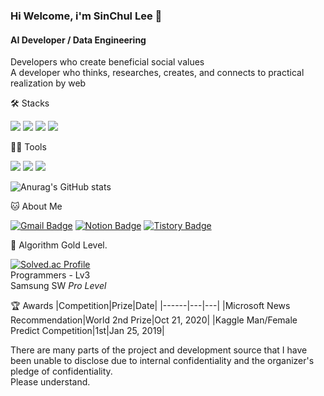 ### Hi Welcome, i'm SinChul Lee 👋

#### AI Developer / Data Engineering
Developers who create beneficial social values   
A developer who thinks, researches, creates, and connects to practical realization by web


🛠️ Stacks

<img src="https://img.shields.io/badge/Python-3766AB?style=flat-square&logo=Python&logoColor=white"/> <img src="https://img.shields.io/badge/C++-00599C?style=flat-square&logo=C++&logoColor=white"/> <img src="https://img.shields.io/badge/MySQL-4479A1?style=flat-square&logo=MySQL&logoColor=white"/> <img src="https://img.shields.io/badge/pytorch-EE4C2C?style=flat-square&logo=pytorch&logoColor=white"/> 

💪🏼 Tools 

 <img src="https://img.shields.io/badge/Visual Studio Code-007ACC?style=flat-square&logo=Visual Studio Code&logoColor=white"/> <img src="https://img.shields.io/badge/GitHub-181717?style=flat-square&logo=GitHub&logoColor=white"/> <img src="https://img.shields.io/badge/Anaconda-44A833?style=flat-square&logo=Anaconda&logoColor=white"/>

![Anurag's GitHub stats](https://github-readme-stats.vercel.app/api?username=SinChulLee&show_icons=true&theme=radical)


🐱 About Me

[![Gmail Badge](https://img.shields.io/badge/Gmail-d14836?style=flat-square&logo=Gmail&logoColor=white&link=https://mailto:dltlscjf11@gmail.com)](https://mailto:dltlscjf11@gmail.com)
  [![Notion Badge](https://img.shields.io/badge/Notion-000000?style=flat-square&logo=Notion&logoColor=white&link=https://comfortable-carnation-df7.notion.site/f585b4cfa9bd4c20ad9627f1511ce307?pvs=4)](https://comfortable-carnation-df7.notion.site/f585b4cfa9bd4c20ad9627f1511ce307?pvs=4)
  [![Tistory Badge](https://img.shields.io/badge/tistory-20C997?style=flat-square&logo=Velog&logoColor=white&link=https://lsc99.tistory.com/)](https://lsc99.tistory.com/)


🏅 Algorithm Gold Level. 

[![Solved.ac Profile](http://mazassumnida.wtf/api/v2/generate_badge?boj=yuna1do)](https://solved.ac/yuna1do/)  
Programmers - Lv3  
Samsung SW *Pro Level*


🏆 Awards
|Competition|Prize|Date|
|------|---|---|
|Microsoft News Recommendation|World 2nd Prize|Oct 21, 2020|
|Kaggle Man/Female Predict Competition|1st|Jan 25, 2019|




There are many parts of the project and development source that I have been unable to disclose due to internal confidentiality and the organizer's pledge of confidentiality.  
Please understand.
